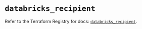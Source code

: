 # `databricks_recipient`

Refer to the Terraform Registry for docs: [`databricks_recipient`](https://registry.terraform.io/providers/databricks/databricks/1.53.0/docs/resources/recipient).

